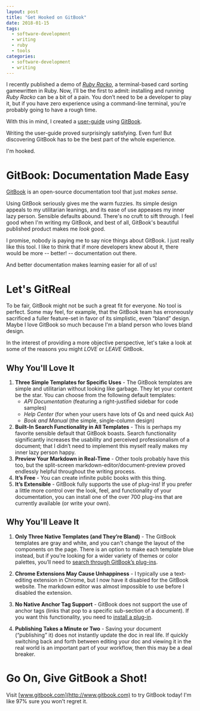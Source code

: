 ```yaml
---
layout: post
title: "Get Hooked on GitBook"
date: 2018-01-15
tags:
  - software-development
  - writing
  - ruby
  - tools
categories:
  - software-development
  - writing
---
```


I recently published a demo of *[Ruby Racko](https://github.com/bethanyvwatson/racko)*, a terminal-based card sorting gamewritten in Ruby. Now, I’ll be the first to admit: installing and running *Ruby Racko* can be a bit of a pain. You don’t need to be a developer to play it, but if you have zero experience using a command-line terminal, you’re probably going to have a rough time. 

With this in mind, I created a [user-guide](https://bethanyvwatson.gitbooks.io/ruby-racko/content) using [GitBook](http://www.gitbook.com).

Writing the user-guide proved surprisingly satisfying. Even fun! But discovering GitBook has to be the best part of the whole experience.

I'm hooked.

# GitBook: Documentation Made Easy

[GitBook](https://www.gitbook.com) is an open-source documentation tool that just *makes sense*. 

 Using GitBook seriously gives me the warm fuzzies. Its simple design appeals to my utilitarian leanings, and its ease of use appeases my inner lazy person. Sensible defaults abound. There's no cruft to sift through. I feel good when I'm writing my GitBook, and best of all, GitBook's beautiful published product makes me *look* good.

I promise, nobody is paying me to say nice things about GitBook. I just really like this tool. I like to think that if more developers knew about it, there would be more -- better! -- documentation out there. 

And better documentation makes learning easier for all of us!


# Let's GitReal
To be fair, GitBook might not be such a great fit for everyone. No tool is perfect. Some may feel, for example, that the GitBook team has erroneously sacrificed a fuller feature-set in favor of its simplistic, even “bland” design. Maybe I love GitBook so much because I'm a bland person who loves bland design. 

In the interest of providing a more objective perspective, let's take a look at some of the reasons you might *LOVE* or *LEAVE* GitBook.

## Why You'll Love It
1.  **Three Simple Templates for Specific Uses** -
  The GitBook templates are simple and utilitarian without looking like garbage. They let your content be the star. You can choose from the following default templates:
    *  *API Documentation* (featuring a right-justified sidebar for code samples)
    *  *Help Center* (for when your users have lots of Qs and need quick As)
    *  *Book and Manual* (the simple, single-column design)
2.  **Built-In Search Functionality in All Templates** -
This is perhaps my favorite sensible default that GitBook boasts. Search functionality significantly increases the usability and perceived professionalism of a document; that I didn’t need to implement this myself really makes my inner lazy person happy.
3. **Preview Your Markdown in Real-Time** -
Other tools probably have this too, but the split-screen markdown-editor/document-preview proved endlessly helpful throughout the writing process.
4. **It’s Free** -
You can create infinite public books with this thing.
5. **It’s Extensible** -
GitBook fully supports the use of plug-ins! If you prefer a little more control over the look, feel, and functionality of your documentation, you can install one of the over 700 plug-ins that are currently available (or write your own). 


## Why You'll Leave It
1.  **Only Three Native Templates (and They’re Bland)** -
The GitBook templates are gray and white, and you can't change the layout of the components on the page. There is an option to make each template blue instead, but if you’re looking for a wider variety of themes or color palettes, you’ll need to [search through GitBook’s plug-ins](https://plugins.gitbook.com/browse?q=theme).

2.  **Chrome Extensions May Cause Unhappiness** -
I typically use a text-editing extension in Chrome, but I now have it disabled for the GitBook website. The markdown editor was almost impossible to use before I disabled the extension.
 
3.  **No Native Anchor Tag Support** -
GitBook does not support the use of anchor tags (links that pop to a specific sub-section of a document). If you want this functionality, you need to [install a plug-in](https://plugins.gitbook.com/browse?q=anchor).

4.  **Publishing Takes a Minute or Two** -
Saving your document (“publishing” it) does not instantly update the doc in real life. If quickly switching back and forth between editing your doc and viewing it in the real world is an important part of your workflow, then this may be a deal breaker.

# Go On, Give GitBook a Shot!

Visit [www.gitbook.com](http://www.gitbook.com) to try GitBook today! I'm like 97% sure you won't regret it. 


